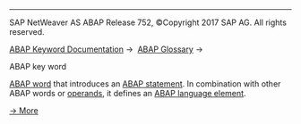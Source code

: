   

* * *

SAP NetWeaver AS ABAP Release 752, ©Copyright 2017 SAP AG. All rights reserved.

[ABAP Keyword Documentation](javascript:call_link\('abenabap.htm'\)) →  [ABAP Glossary](javascript:call_link\('abenabap_glossary.htm'\)) → 

ABAP key word

[ABAP word](javascript:call_link\('abenabap_word_glosry.htm'\) "Glossary Entry") that introduces an [ABAP statement](javascript:call_link\('abenabap_statement_glosry.htm'\) "Glossary Entry"). In combination with other ABAP words or [operands](javascript:call_link\('abenoperand_glosry.htm'\) "Glossary Entry"), it defines an [ABAP language element](javascript:call_link\('abenabap_language_element_glosry.htm'\) "Glossary Entry").

[→ More](javascript:call_link\('abenabap_statements_overview.htm'\))